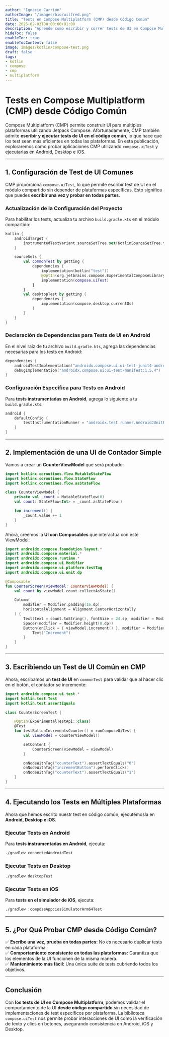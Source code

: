 ```yaml
---
author: "Ignacio Carrión"
authorImage: "/images/bio/wilfred.png"
title: "Tests en Compose Multiplatform (CMP) desde Código Común"
date: 2025-02-03T08:00:00+01:00
description: "Aprende como escribir y correr tests de UI en Compose Multiplatform (CMP) desde el código común, consiguiendo consistencia entre plataformas para Android, iOS y Desktop."
hideToc: false
enableToc: true
enableTocContent: false
image: images/kotlin/compose-test.png
draft: false
tags:
- kotlin
- compose
- cmp
- multiplatform
---
```


# **Tests en Compose Multiplatform (CMP) desde Código Común**

Compose Multiplatform (CMP) permite construir UI para múltiples plataformas utilizando Jetpack Compose. Afortunadamente, CMP también admite **escribir y ejecutar tests de UI en el código común**, lo que hace que los test sean más eficientes en todas las plataformas. En esta publicación, exploraremos cómo probar aplicaciones CMP utilizando `compose.uiTest` y ejecutarlas en Android, Desktop e iOS.

---  

## **1. Configuración de Test de UI Comunes**

CMP proporciona `compose.uiTest`, lo que permite escribir test de UI en el módulo compartido sin depender de plataformas específicas. Esto significa que puedes **escribir una vez y probar en todas partes**.

### **Actualización de la Configuración del Proyecto**

Para habilitar los tests, actualiza tu archivo `build.gradle.kts` en el módulo compartido:

```kotlin
kotlin {
    androidTarget {
        instrumentedTestVariant.sourceSetTree.set(KotlinSourceSetTree.test)
    }

    sourceSets {
        val commonTest by getting {
            dependencies {
                implementation(kotlin("test"))
                @OptIn(org.jetbrains.compose.ExperimentalComposeLibrary::class)
                implementation(compose.uiTest)
            }
        }
        val desktopTest by getting {
            dependencies {
                implementation(compose.desktop.currentOs)
            }
        }
    }
}
```

### **Declaración de Dependencias para Tests de UI en Android**

En el nivel raíz de tu archivo `build.gradle.kts`, agrega las dependencias necesarias para los tests en Android:

```kotlin
dependencies {
    androidTestImplementation("androidx.compose.ui:ui-test-junit4-android:1.5.4")
    debugImplementation("androidx.compose.ui:ui-test-manifest:1.5.4")
}
```

### **Configuración Específica para Tests en Android**

Para **tests instrumentadas en Android**, agrega lo siguiente a tu `build.gradle.kts`:

```kotlin
android {
    defaultConfig {
        testInstrumentationRunner = "androidx.test.runner.AndroidJUnitRunner"
    }
}
```

---  

## **2. Implementación de una UI de Contador Simple**

Vamos a crear un **CounterViewModel** que será probado:

```kotlin
import kotlinx.coroutines.flow.MutableStateFlow
import kotlinx.coroutines.flow.StateFlow
import kotlinx.coroutines.flow.asStateFlow

class CounterViewModel {
    private val _count = MutableStateFlow(0)
    val count: StateFlow<Int> = _count.asStateFlow()

    fun increment() {
        _count.value += 1
    }
}
```

Ahora, creemos la **UI con Composables** que interactúa con este ViewModel:

```kotlin
import androidx.compose.foundation.layout.*
import androidx.compose.material.*
import androidx.compose.runtime.*
import androidx.compose.ui.Modifier
import androidx.compose.ui.platform.testTag
import androidx.compose.ui.unit.dp

@Composable
fun CounterScreen(viewModel: CounterViewModel) {
    val count by viewModel.count.collectAsState()

    Column(
        modifier = Modifier.padding(16.dp),
        horizontalAlignment = Alignment.CenterHorizontally
    ) {
        Text(text = count.toString(), fontSize = 24.sp, modifier = Modifier.testTag("counterText"))
        Spacer(modifier = Modifier.height(8.dp))
        Button(onClick = { viewModel.increment() }, modifier = Modifier.testTag("incrementButton")) {
            Text("Increment")
        }
    }
}
```

---  

## **3. Escribiendo un Test de UI Común en CMP**

Ahora, escribamos un **test de UI** en `commonTest` para validar que al hacer clic en el botón, el contador se incremente:

```kotlin
import androidx.compose.ui.test.*
import kotlin.test.Test
import kotlin.test.assertEquals

class CounterScreenTest {

    @OptIn(ExperimentalTestApi::class)
    @Test
    fun testButtonIncrementsCounter() = runComposeUiTest {
        val viewModel = CounterViewModel()

        setContent {
            CounterScreen(viewModel = viewModel)
        }

        onNodeWithTag("counterText").assertTextEquals("0")
        onNodeWithTag("incrementButton").performClick()
        onNodeWithTag("counterText").assertTextEquals("1")
    }
}
```

---  

## **4. Ejecutando los Tests en Múltiples Plataformas**

Ahora que hemos escrito nuestr test en código común, ejecutémosla en **Android, Desktop e iOS**.

### **Ejecutar Tests en Android**

Para **tests instrumentadas en Android**, ejecuta:

```bash
./gradlew connectedAndroidTest
```

### **Ejecutar Tests en Desktop**

```bash
./gradlew desktopTest
```

### **Ejecutar Tests en iOS**

Para **tests en el simulador de iOS**, ejecuta:

```bash
./gradlew :composeApp:iosSimulatorArm64Test
```

---  

## **5. ¿Por Qué Probar CMP desde Código Común?**

✅ **Escribe una vez, prueba en todas partes:** No es necesario duplicar tests en cada plataforma.  
✅ **Comportamiento consistente en todas las plataformas:** Garantiza que los elementos de la UI funcionen de la misma manera.  
✅ **Mantenimiento más fácil:** Una única suite de tests cubriendo todos los objetivos.

---  

## **Conclusión**

Con **los tests de UI en Compose Multiplatform**, podemos validar el comportamiento de la UI **desde código compartido** sin necesidad de implementaciones de test específicos por plataforma. La biblioteca `compose.uiTest` nos permite probar interacciones de UI como la verificación de texto y clics en botones, asegurando consistencia en Android, iOS y Desktop.
